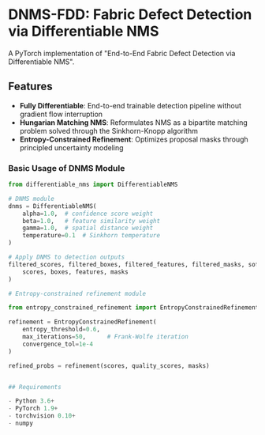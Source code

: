 
# DNMS-FDD: Fabric Defect Detection via Differentiable NMS


A PyTorch implementation of "End-to-End Fabric Defect Detection via Differentiable NMS".



## Features

- **Fully Differentiable**: End-to-end trainable detection pipeline without gradient flow interruption
- **Hungarian Matching NMS**: Reformulates NMS as a bipartite matching problem solved through the Sinkhorn-Knopp algorithm
- **Entropy-Constrained Refinement**: Optimizes proposal masks through principled uncertainty modeling


### Basic Usage of DNMS Module

```python
from differentiable_nms import DifferentiableNMS

# DNMS module
dnms = DifferentiableNMS(
    alpha=1.0,  # confidence score weight
    beta=1.0,   # feature similarity weight
    gamma=1.0,  # spatial distance weight
    temperature=0.1  # Sinkhorn temperature
)

# Apply DNMS to detection outputs
filtered_scores, filtered_boxes, filtered_features, filtered_masks, soft_assignment = dnms(
    scores, boxes, features, masks
)

# Entropy-constrained refinement module

from entropy_constrained_refinement import EntropyConstrainedRefinement

refinement = EntropyConstrainedRefinement(
    entropy_threshold=0.6,  
    max_iterations=50,      # Frank-Wolfe iteration
    convergence_tol=1e-4    
)

refined_probs = refinement(scores, quality_scores, masks)


## Requirements

- Python 3.6+
- PyTorch 1.9+
- torchvision 0.10+
- numpy


